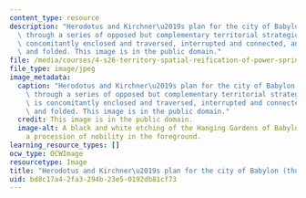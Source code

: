 ```yaml
---
content_type: resource
description: "Herodotus and Kirchner\u2019s plan for the city of Babylon is articulated\
  \ through a series of opposed but complementary territorial strategies: space is\
  \ concomitantly enclosed and traversed, interrupted and connected, and flattened\
  \ and folded. This image is in the public domain."
file: /media/courses/4-s26-territory-spatial-reification-of-power-spring-2016/bd8c17a42fa3294b23e50192db81cf73_4-s26s16-th.jpg
file_type: image/jpeg
image_metadata:
  caption: "Herodotus and Kirchner\u2019s plan for the city of Babylon is articulated\
    \ through a series of opposed but complementary territorial strategies: space\
    \ is concomitantly enclosed and traversed, interrupted and connected, and flattened\
    \ and folded. This image is in the public domain."
  credit: This image is in the public domain.
  image-alt: A black and white etching of the Hanging Gardens of Babylon featuring
    a procession of nobility in the foreground.
learning_resource_types: []
ocw_type: OCWImage
resourcetype: Image
title: "Herodotus and Kirchner\u2019s plan for the city of Babylon (thumbnail)"
uid: bd8c17a4-2fa3-294b-23e5-0192db81cf73
---
```

